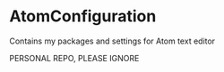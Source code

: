 # AtomConfiguration
Contains my packages and settings for Atom text editor

PERSONAL REPO, PLEASE IGNORE
